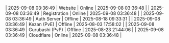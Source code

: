| 2025-09-08 03:36:49 | Website | Online | 2025-09-08 03:36:48 |
| 2025-09-08 03:36:49 | Registration | Online | 2025-09-08 03:36:48 |
| 2025-09-08 03:36:49 | Auth Server | Offline | 2025-08-18 09:33:31 |
| 2025-09-08 03:36:49 | Kezan (PvE) | Offline | 2025-08-03 17:58:02 |
| 2025-09-08 03:36:49 | Gurubashi (PvP) | Offline | 2025-08-23 21:44:06 |
| 2025-09-08 03:36:49 | Cloudflare | Online | 2025-09-08 03:36:48 |
